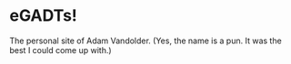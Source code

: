 # eGADTs!
The personal site of Adam Vandolder.
(Yes, the name is a pun. It was the best I could come up with.)
